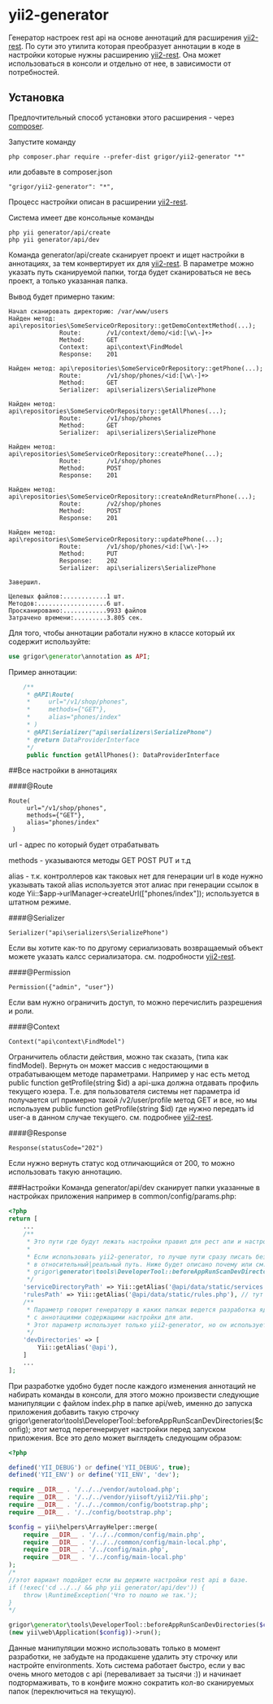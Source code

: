 yii2-generator
=====
Генератор настроек rest api на основе аннотаций для расширения [yii2-rest](https://github.com/cmkcmykmailru/yii2-rest).
По сути это утилита которая преобразует аннотации в коде в настройки которые нужны расширению [yii2-rest](https://github.com/cmkcmykmailru/yii2-rest).
Она может использоваться в консоли и отдельно от нее, в зависимости от потребностей.

Установка
------------

Предпочтительный способ установки этого расширения - через [composer](http://getcomposer.org/download/).

Запустите команду

```
php composer.phar require --prefer-dist grigor/yii2-generator "*"
```

или добавьте в composer.json

```
"grigor/yii2-generator": "*",
```

Процесс настройки описан в расширении [yii2-rest](https://github.com/cmkcmykmailru/yii2-rest).

Система имеет две консольные команды

```shell
php yii generator/api/create
php yii generator/api/dev
```

Команда generator/api/create сканирует проект и ищет настройки в аннотациях, за тем конвертирует
их для [yii2-rest](https://github.com/cmkcmykmailru/yii2-rest). В параметре можно указать путь сканируемой папки, тогда
будет сканироваться не весь проект, а только указанная папка.

Вывод будет примерно таким:
```shell
Начал сканировать директорию: /var/www/users
Найден метод: api\repositories\SomeServiceOrRepository::getDemoContextMethod(...);         
              Route:       /v1/context/demo/<id:[\w\-]+>
              Method:      GET
              Context:     api\context\FindModel
              Response:    201

Найден метод: api\repositories\SomeServiceOrRepository::getPhone(...);
              Route:       /v1/shop/phones/<id:[\w\-]+>
              Method:      GET
              Serializer:  api\serializers\SerializePhone

Найден метод: api\repositories\SomeServiceOrRepository::getAllPhones(...);
              Route:       /v1/shop/phones
              Method:      GET
              Serializer:  api\serializers\SerializePhone

Найден метод: api\repositories\SomeServiceOrRepository::createPhone(...);
              Route:       /v1/shop/phones
              Method:      POST
              Response:    201

Найден метод: api\repositories\SomeServiceOrRepository::createAndReturnPhone(...);
              Route:       /v2/shop/phones
              Method:      POST
              Response:    201

Найден метод: api\repositories\SomeServiceOrRepository::updatePhone(...);
              Route:       /v1/shop/phones/<id:[\w\-]+>
              Method:      PUT
              Response:    202
              Serializer:  api\serializers\SerializePhone

Завершил.                                                                                                               

Целевых файлов:............1 шт.
Методов:...................6 шт.
Просканировано:............9933 файлов
Затрачено времени:.........3.805 сек.

```
Для того, чтобы аннотации работали нужно в классе который их содержит используйте:

```php
use grigor\generator\annotation as API;
```

Пример аннотации:

```php 
    /**
     * @API\Route(
     *     url="/v1/shop/phones",
     *     methods={"GET"},
     *     alias="phones/index"
     * )
     * @API\Serializer("api\serializers\SerializePhone")
     * @return DataProviderInterface
     */
     public function getAllPhones(): DataProviderInterface
```

##Все настройки в аннотациях

####@Route
```shell
Route(
     url="/v1/shop/phones",
     methods={"GET"},
     alias="phones/index"
 )
```
url - адрес по который будет отрабатывать

methods - указываются методы GET POST PUT и т.д

alias - т.к. контроллеров как таковых нет для генерации url в коде нужно указывать такой alias
используется этот алиас при генерации ссылок в коде Yii::$app->urlManager->createUrl(["phones/index"]); используется в штатном режиме.

####@Serializer
```shell
Serializer("api\serializers\SerializePhone")
```
Если вы хотите как-то по другому сериализовать возвращаемый объект можете указать калсс сериализатора. см. подробности [yii2-rest](https://github.com/cmkcmykmailru/yii2-rest).

####@Permission
```shell
Permission({"admin", "user"})
```
Если вам нужно ограничить доступ, то можно перечислить разрешения и роли.

####@Context
```shell
Context("api\context\FindModel")
```
Ограничитель области действия, можно так сказать, (типа как findModel).
Вернуть он может массив с недостающими в отрабатывающем методе параметрами. 
Например у нас есть метод public function getProfile(string $id)
а api-шка должна отдавать профиль текущего юзера. Т.е. для пользователя системы нет 
параметра id получается url примерно такой /v2/user/profile метод GET и все, но мы 
используем public function getProfile(string $id) где нужно передать id user-а в данном 
случае текущего. см. подробнее [yii2-rest](https://github.com/cmkcmykmailru/yii2-rest).

####@Response
```shell
Response(statusCode="202")
```
Если нужно вернуть статус код отличающийся от 200, то можно использовать такую аннотацию.

###Настройки
Команда generator/api/dev сканирует папки указанные в настройках приложения например в
common/config/params.php:

```php
<?php
return [
    ...
    /**
     * Это пути где будут лежать настройки правил для рест апи и настройки методов которые будут отрабатывать в место actions.
     *
     * Если использовать yii2-generator, то лучше пути сразу писать без @alias или конвертировать
     * в относительный|реальный путь. Ниже будет описано почему или см. yii2-generator 
     * grigor\generator\tools\DeveloperTool::beforeAppRunScanDevDirectories($config);.
     */
    'serviceDirectoryPath' => Yii::getAlias('@api/data/static/services'),// тут будут лежать настройки методов.
    'rulesPath' => Yii::getAlias('@api/data/static/rules.php'), // тут сами правила со ссылками на настройки выше.
    /**
     * Параметр говорит генератору в каких папках ведется разработка ядра для апи, в общем случае где искать php файлы 
     * с аннотациями содержащими настройки для апи.
     * Этот параметр использует только yii2-generator, но он использует и параметры выше.
     */
    'devDirectories' => [
        Yii::getAlias('@api'),
    ]
    ...
];
```


При разработке удобно будет после каждого изменения аннотаций не набирать команды в консоли, для
этого можно произвести следующие манипуляции с файлом index.php в папке api/web, именно до запуска приложения 
добавить такую строчку grigor\generator\tools\DeveloperTool::beforeAppRunScanDevDirectories($config);
этот метод перегенерирует настройки перед запуском приложения. Все это дело может выглядеть следующим образом:


```php 
<?php

defined('YII_DEBUG') or define('YII_DEBUG', true);
defined('YII_ENV') or define('YII_ENV', 'dev');

require __DIR__ . '/../../vendor/autoload.php';
require __DIR__ . '/../../vendor/yiisoft/yii2/Yii.php';
require __DIR__ . '/../../common/config/bootstrap.php';
require __DIR__ . '/../config/bootstrap.php';

$config = yii\helpers\ArrayHelper::merge(
    require __DIR__ . '/../../common/config/main.php',
    require __DIR__ . '/../../common/config/main-local.php',
    require __DIR__ . '/../config/main.php',
    require __DIR__ . '/../config/main-local.php'
);
/*
//этот вариант подойдет если вы держите настройки rest api в базе.
if (!exec('cd ../../ && php yii generator/api/dev')) {
    throw \RuntimeException('Что то пошло не так.');
}
*/

grigor\generator\tools\DeveloperTool::beforeAppRunScanDevDirectories($config);
(new yii\web\Application($config))->run();

```

Данные манипуляции можно использовать только в момент разработки, не забудьте на продакшене удалить эту строчку или настройте environments.
Хоть система работает быстро, если у вас очень много методов c api (переваливает за тысячи :)) и начинает подтормаживать,
то в конфиге можно сократить кол-во сканируемых папок (переключиться на текущую).